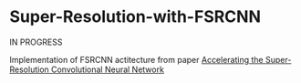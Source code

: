 # Super-Resolution-with-FSRCNN

IN PROGRESS

Implementation of FSRCNN actitecture from paper [Accelerating the Super-Resolution Convolutional Neural Network](https://arxiv.org/abs/1608.00367)